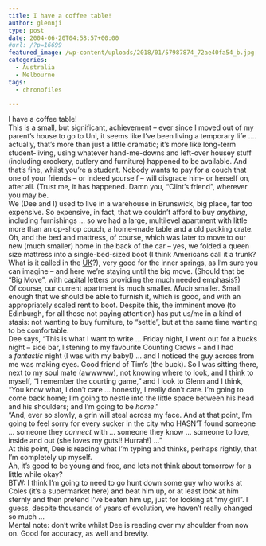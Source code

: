 ```yaml
---
title: I have a coffee table!
author: glennji
type: post
date: 2004-06-20T04:58:57+00:00
#url: /?p=16699
featured_image: /wp-content/uploads/2018/01/57987874_72ae40fa54_b.jpg
categories:
  - Australia
  - Melbourne
tags:
  - chronofiles

---
```

<div class="post">
  <div class="post-body">
    I have a coffee table!<br /> This is a small, but significant, achievement &#8211; ever since I moved out of my parent&#8217;s house to go to Uni, it seems like I&#8217;ve been living a temporary life &#8230;. actually, that&#8217;s more than just a little dramatic; it&#8217;s more like long-term student-living, using whatever hand-me-downs and left-over housey stuff (including crockery, cutlery and furniture) happened to be available. And that&#8217;s fine, whilst you&#8217;re a student. Nobody wants to pay for a couch that one of your friends &#8211; or indeed yourself &#8211; will disgrace him- or herself on, after all. (Trust me, it has happened. Damn you, &#8220;Clint&#8217;s friend&#8221;, wherever you may be.<br /> We (Dee and I) used to live in a warehouse in Brunswick, big place, far too expensive. So expensive, in fact, that we couldn&#8217;t afford to buy <em>anything</em>, including furnishings &#8230; so we had a large, multilevel apartment with little more than an op-shop couch, a home-made table and a old packing crate. Oh, and the bed and mattress, of course, which was later to move to our new (much smaller) home in the back of the car &#8211; yes, we folded a queen size mattress into a single-bed-sized boot (I think Americans call it a trunk? What is it called in the <a href="https://web.archive.org/web/20041113231005/http://kiltedaussie.blogspot.com/">UK</a>?), very good for the inner springs, as I&#8217;m sure you can imagine &#8211; and here we&#8217;re staying until the big move. (Should that be &#8220;Big Move&#8221;, with capital letters providing the much needed emphasis?)<br /> Of course, our current apartment is much smaller. <em>Much</em> smaller. Small enough that we should be able to furnish it, which is good, and with an appropriately scaled rent to boot. Despite this, the imminent move (to Edinburgh, for all those not paying attention) has put us/me in a kind of stasis: not wanting to buy furniture, to &#8220;settle&#8221;, but at the same time wanting to be comfortable.<br /> Dee says, &#8220;This is what I want to write &#8230; Friday night, I went out for a bucks night &#8211; side bar, listening to my favourite Counting Crows &#8211; and I had a <em>fantastic</em> night (I was with my baby!) &#8230; and I noticed the guy across from me was making eyes. Good friend of Tim&#8217;s (the buck). So I was sitting there, next to my soul mate (awwwww), not knowing where to look, and I think to myself, &#8220;I remember the courting game,&#8221; and I look to Glenn and I think, &#8220;You know what, I don&#8217;t care &#8230; honestly, I really don&#8217;t care. I&#8217;m going to come back home; I&#8217;m going to nestle into the little space between his head and his shoulders; and I&#8217;m going to be <em>home</em>.&#8221;<br /> &#8220;And, ever so slowly, a grin will steal across my face. And at that point, I&#8217;m going to feel sorry for every sucker in the city who HASN&#8217;T found someone &#8230; someone they <em>connect</em> with &#8230; someone they know &#8230; someone to love, inside and out (she loves my guts!! Hurrah!) &#8230;&#8221;<br /> At this point, Dee is reading what I&#8217;m typing and thinks, perhaps rightly, that I&#8217;m completely up myself.<br /> Ah, it&#8217;s good to be young and free, and lets not think about tomorrow for a little while okay?<br /> BTW: I think I&#8217;m going to need to go hunt down some guy who works at Coles (it&#8217;s a supermarket here) and beat him up, or at least look at him sternly and then pretend I&#8217;ve beaten him up, just for looking at &#8220;my girl&#8221;. I guess, despite thousands of years of evolution, we haven&#8217;t really changed so much &#8230;<br /> Mental note: don&#8217;t write whilst Dee is reading over my shoulder from now on. Good for accuracy, as well and brevity.
  </div>
</div>
